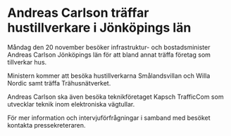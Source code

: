 # Andreas Carlson träffar hustillverkare i Jönköpings län

Måndag den 20 november besöker infrastruktur- och bostadsminister Andreas Carlson Jönköpings län för att bland annat träffa företag som tillverkar hus.

Ministern kommer att besöka hustillverkarna Smålandsvillan och Willa Nordic samt träffa Trähusnätverket.

Andreas Carlson ska även besöka teknikföretaget Kapsch TrafficCom som utvecklar teknik inom elektroniska vägtullar.

För mer information och intervjuförfrågningar i samband med besöket kontakta pressekreteraren.
